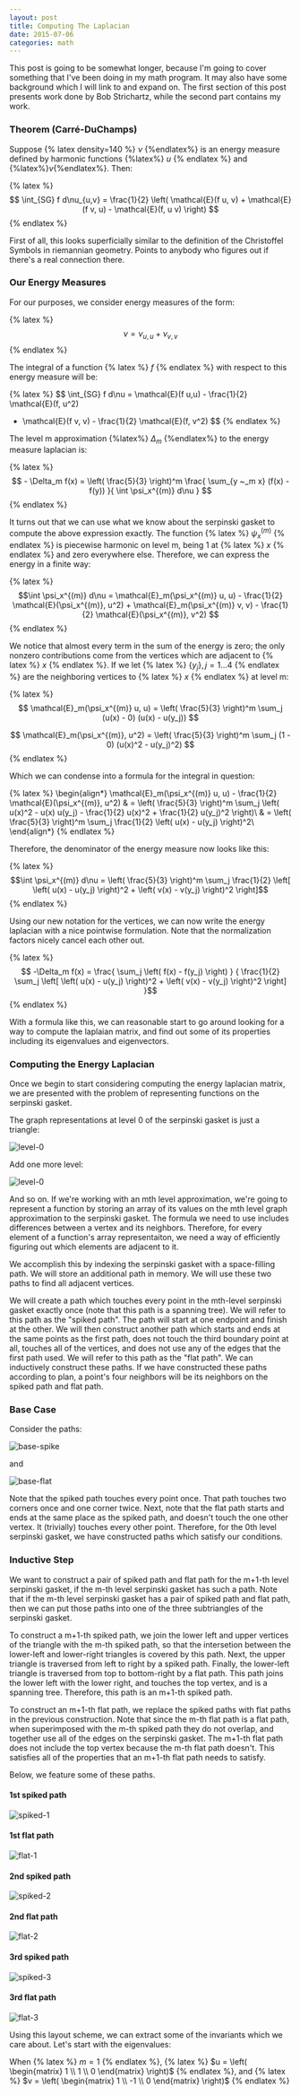 ```yaml
---
layout: post
title: Computing The Laplacian
date: 2015-07-06
categories: math
---
```


This post is going to be somewhat longer, because I'm going
	to cover something that I've been doing in my math program.
It may also have some background which I will link to and expand on.
The first section of this post presents work done by Bob Strichartz,
	while the second part contains my work.

### Theorem (Carré-DuChamps)

Suppose {% latex density=140 %} $\nu$ {%endlatex%} is an energy measure defined 
	by harmonic functions {%latex%} $u$ {% endlatex %} and 
	{%latex%}$v${%endlatex%}.
Then:

{% latex %}
$$ \int_{SG} f d\nu_{u,v} = \frac{1}{2} \left( \mathcal{E}(f u, v) 
	+ \mathcal{E}(f v, u) - \mathcal{E}(f, u v) \right) $$
{% endlatex %}

First of all, this looks superficially similar to the definition of the
	Christoffel Symbols in riemannian geometry.
Points to anybody who figures out if there's a real connection there.

### Our Energy Measures

For our purposes, we consider energy measures of the form:

{% latex %}
$$ \nu = \nu_{u,u} + \nu_{v,v} $$
{% endlatex %}

The integral of a function {% latex %} $f$ {% endlatex %} with respect to
	this energy measure will be:

{% latex %}
$$ \int_{SG} f d\nu = \mathcal{E}(f u,u) - \frac{1}{2} \mathcal{E}(f, u^2)
+ \mathcal{E}(f v, v) - \frac{1}{2} \mathcal{E}(f, v^2) $$
{% endlatex %}

The level m approximation {%latex%} $\Delta_m$ {%endlatex%} to the energy
	measure laplacian is:

{% latex %}
$$ - \Delta_m f(x) = \left( \frac{5}{3} \right)^m \frac{ \sum_{y ~_m x}
	(f(x) - f(y)) }{ \int \psi_x^{(m)} d\nu } $$
{% endlatex %}

It turns out that we can use what we know about the serpinski gasket to compute
	the above expression exactly.
The function {% latex %} $\psi_x^{(m)}$ {% endlatex %} is piecewise harmonic
	on level m, being 1 at {% latex %} $x$ {% endlatex %} 
	and zero everywhere else.
Therefore, we can express the energy in a finite way:

{% latex %} 
$$\int \psi_x^{(m)} d\nu = \mathcal{E}_m(\psi_x^{(m)} u, u) 
	- \frac{1}{2} \mathcal{E}(\psi_x^{(m)}, u^2)
	+ \mathcal{E}_m(\psi_x^{(m)} v, v) 
	- \frac{1}{2} \mathcal{E}(\psi_x^{(m)}, v^2) $$
{% endlatex %}

We notice that almost every term in the sum of the energy is zero;
	the only nonzero contributions come from the vertices
	which are adjacent to {% latex %} $x$ {% endlatex %}.
If we let {% latex %} $\{ y_j \}, j = 1 \dots 4$ {% endlatex %} are the
	neighboring vertices to {% latex %} $x$ {% endlatex %}
	at level m:

{% latex %}
$$ \mathcal{E}_m(\psi_x^{(m)} u, u) = \left( \frac{5}{3} \right)^m
	\sum_j (u(x) - 0) (u(x) - u(y_j)) $$

$$  \mathcal{E}_m(\psi_x^{(m)}, u^2) = \left( \frac{5}{3} \right)^m
	\sum_j (1 - 0) (u(x)^2 - u(y_j)^2) $$
{% endlatex %}

Which we can condense into a formula for the integral in question:

{% latex %}
\begin{align*}
\mathcal{E}_m(\psi_x^{(m)} u, u) 
	- \frac{1}{2} \mathcal{E}(\psi_x^{(m)}, u^2)
& = \left( \frac{5}{3} \right)^m \sum_j 
	\left( u(x)^2 - u(x) u(y_j) 
	- \frac{1}{2} u(x)^2 + \frac{1}{2} u(y_j)^2 \right)\\
& =  \left( \frac{5}{3} \right)^m \sum_j 
	\frac{1}{2} \left( u(x) - u(y_j) \right)^2\\
\end{align*}
{% endlatex %}
	
Therefore, the denominator of the energy measure now looks like this:

{% latex %}
$$\int \psi_x^{(m)} d\nu = \left( \frac{5}{3} \right)^m 
	\sum_j \frac{1}{2} \left[ \left( u(x) - u(y_j) \right)^2
	+ \left( v(x) - v(y_j) \right)^2 \right]$$
{% endlatex %}

Using our new notation for the vertices, we can now write the energy 
	laplacian with a nice pointwise formulation.
Note that the normalization factors nicely cancel each other out.

{% latex %}
$$ -\Delta_m f(x) = \frac{ \sum_j \left( f(x) - f(y_j) \right) }
	{ \frac{1}{2} \sum_j \left[ \left( u(x) - u(y_j) \right)^2
	+ \left( v(x) - v(y_j) \right)^2 \right]  }$$
{% endlatex %}

With a formula like this, we can reasonable start to go around looking for
	a way to compute the laplaian matrix, and find out some of its
	properties including its eigenvalues and eigenvectors.

### Computing the Energy Laplacian

Once we begin to start considering computing the energy laplacian matrix,
	we are presented with the problem of representing functions on
	the serpinski gasket.

The graph representations at level 0 of the serpinski gasket is just
	a triangle:

![level-0]( https://raw.githubusercontent.com/ChristoSilvia/mappings/master/_assets/vertices_level_0.png)

Add one more level:

![level-0]( https://raw.githubusercontent.com/ChristoSilvia/mappings/master/_assets/vertices_level_1.png)

And so on.
If we're working with an mth level approximation, we're going to represent
	a function by storing an array of its values on the mth level
	graph approximation to the serpinski gasket.
The formula we need to use includes differences between a vertex and its
	neighbors.
Therefore, for every element of a function's array representaiton,
	we need a way of efficiently figuring out which elements are adjacent
	to it.

We accomplish this by indexing the serpinski gasket with a space-filling path.
We will store an additional path in memory.
We will use these two paths to find all adjacent vertices.

We will create a path which touches every point in the mth-level serpinski gasket
	exactly once (note that this path is a spanning tree).
We will refer to this path as the "spiked path".
The path will start at one endpoint and finish at the other.
We will then construct another path which starts and ends at the same points
	as the first path, does not touch the third boundary point at all,
	touches all of the vertices, and does not use any of the edges
	that the first path used.
We will refer to this path as the "flat path".
We can inductively construct these paths.
If we have constructed these paths according to plan, a point's four
	neighbors will be its neighbors on the spiked path and flat path.

### Base Case

Consider the paths:

![base-spike](https://raw.githubusercontent.com/ChristoSilvia/mappings/master/_assets/spiked_0.png)

and

![base-flat](https://raw.githubusercontent.com/ChristoSilvia/mappings/master/_assets/flat_0.png)

Note that the spiked path touches every point once.
That path touches two corners once and one corner twice.
Next, note that the flat path starts and ends at the same place as the
	spiked path, and doesn't touch the one other vertex.
It (trivially) touches every other point.
Therefore, for the 0th level serpinski gasket, we have constructed
	paths which satisfy our conditions.

### Inductive Step

We want to construct a pair of spiked path and flat path for the m+1-th
	level serpinski gasket, if the m-th level serpinski gasket has
	such a path.
Note that if the m-th level serpinski gasket has a pair of spiked path
	and flat path, then we can put those paths into one of the three
	subtriangles of the serpinski gasket.

To construct a m+1-th spiked path, we join the lower left and upper vertices
	of the triangle with the m-th spiked path, so that the intersetion
	between the lower-left and lower-right triangles is covered by this path.
Next, the upper triangle is traversed from left to right by a spiked path.
Finally, the lower-left triangle is traversed from top to bottom-right by a flat path.
This path joins the lower left with the lower right, and touches the top vertex, 
	and is a spanning tree.
Therefore, this path is an m+1-th spiked path.

To construct an m+1-th flat path, we replace the spiked paths with flat paths in 
	the previous construction.
Note that since the m-th flat path is a flat path, when superimposed with the m-th
	spiked path they do not overlap, and together use all of the edges on
	the serpinski gasket.
The m+1-th flat path does not include the top vertex because the m-th flat path
	doesn't.
This satisfies all of the properties that an m+1-th flat path needs to satisfy.

Below, we feature some of these paths.

#### 1st spiked path

![spiked-1](https://raw.githubusercontent.com/ChristoSilvia/mappings/master/_assets/spiked_1.png)

#### 1st flat path

![flat-1](https://raw.githubusercontent.com/ChristoSilvia/mappings/master/_assets/flat_1.png)

#### 2nd spiked path

![spiked-2](https://raw.githubusercontent.com/ChristoSilvia/mappings/master/_assets/spiked_2.png)

#### 2nd flat path

![flat-2](https://raw.githubusercontent.com/ChristoSilvia/mappings/master/_assets/flat_2.png)

#### 3rd spiked path

![spiked-3](https://raw.githubusercontent.com/ChristoSilvia/mappings/master/_assets/spiked_3.png)

#### 3rd flat path

![flat-3](https://raw.githubusercontent.com/ChristoSilvia/mappings/master/_assets/flat_3.png)


Using this layout scheme, we can extract some of the invariants which
	we care about.
Let's start with the eigenvalues:

When {% latex %} $m = 1$ {% endlatex %},
	{% latex %} $u = \left( \begin{matrix} 1 \\ 1 \\ 0 \end{matrix} \right)$
	{% endlatex %}, and 
	{% latex %} $v = \left( \begin{matrix} 1 \\ -1 \\ 0 \end{matrix} \right)$
	{% endlatex %}



